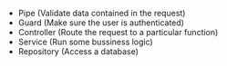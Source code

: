 - Pipe (Validate data contained in the request)
- Guard (Make sure the user is authenticated)
- Controller (Route the request to a particular function)
- Service (Run some bussiness logic)
- Repository (Access a database)